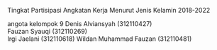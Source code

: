 Tingkat Partisipasi Angkatan Kerja Menurut Jenis Kelamin 2018-2022 

angota kelompok 9
Denis Alviansyah  (312110427) 	 	 	 
Fauzan Syauqi (312110269)	 	 	 	  	
Irgi Jaelani  (312110618) 
Wildan Muhammad Fauzan  (312110481) 
